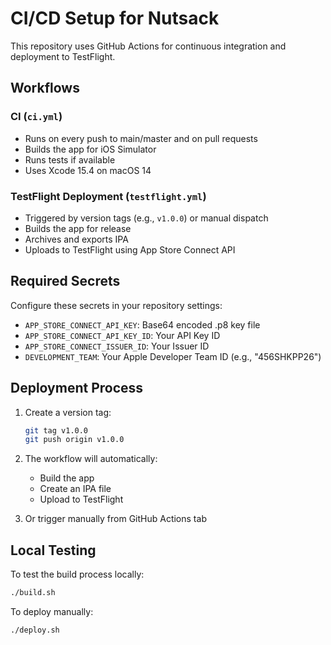 # CI/CD Setup for Nutsack

This repository uses GitHub Actions for continuous integration and deployment to TestFlight.

## Workflows

### CI (`ci.yml`)
- Runs on every push to main/master and on pull requests
- Builds the app for iOS Simulator
- Runs tests if available
- Uses Xcode 15.4 on macOS 14

### TestFlight Deployment (`testflight.yml`)
- Triggered by version tags (e.g., `v1.0.0`) or manual dispatch
- Builds the app for release
- Archives and exports IPA
- Uploads to TestFlight using App Store Connect API

## Required Secrets

Configure these secrets in your repository settings:

- `APP_STORE_CONNECT_API_KEY`: Base64 encoded .p8 key file
- `APP_STORE_CONNECT_API_KEY_ID`: Your API Key ID
- `APP_STORE_CONNECT_ISSUER_ID`: Your Issuer ID
- `DEVELOPMENT_TEAM`: Your Apple Developer Team ID (e.g., "456SHKPP26")

## Deployment Process

1. Create a version tag:
   ```bash
   git tag v1.0.0
   git push origin v1.0.0
   ```

2. The workflow will automatically:
   - Build the app
   - Create an IPA file
   - Upload to TestFlight

3. Or trigger manually from GitHub Actions tab

## Local Testing

To test the build process locally:
```bash
./build.sh
```

To deploy manually:
```bash
./deploy.sh
```